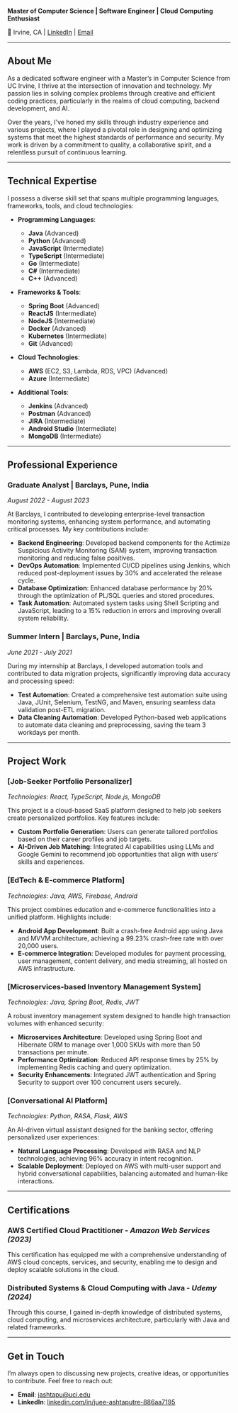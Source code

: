 
**Master of Computer Science | Software Engineer | Cloud Computing Enthusiast**

📍 Irvine, CA | [LinkedIn](https://www.linkedin.com/in/juee-ashtaputre-886aa7195) | [Email](mailto:jashtapu@uci.edu)

---

## **About Me**

As a dedicated software engineer with a Master’s in Computer Science from UC Irvine, I thrive at the intersection of innovation and technology. My passion lies in solving complex problems through creative and efficient coding practices, particularly in the realms of cloud computing, backend development, and AI.

Over the years, I've honed my skills through industry experience and various projects, where I played a pivotal role in designing and optimizing systems that meet the highest standards of performance and security. My work is driven by a commitment to quality, a collaborative spirit, and a relentless pursuit of continuous learning.

---

## **Technical Expertise**

I possess a diverse skill set that spans multiple programming languages, frameworks, tools, and cloud technologies:

- **Programming Languages**: 
  - **Java** (Advanced)
  - **Python** (Advanced)
  - **JavaScript** (Intermediate)
  - **TypeScript** (Intermediate)
  - **Go** (Intermediate)
  - **C#** (Intermediate)
  - **C++** (Advanced)

- **Frameworks & Tools**: 
  - **Spring Boot** (Advanced)
  - **ReactJS** (Intermediate)
  - **NodeJS** (Intermediate)
  - **Docker** (Advanced)
  - **Kubernetes** (Intermediate)
  - **Git** (Advanced)

- **Cloud Technologies**: 
  - **AWS** (EC2, S3, Lambda, RDS, VPC) (Advanced)
  - **Azure** (Intermediate)

- **Additional Tools**: 
  - **Jenkins** (Advanced)
  - **Postman** (Advanced)
  - **JIRA** (Intermediate)
  - **Android Studio** (Intermediate)
  - **MongoDB** (Intermediate)

---

## **Professional Experience**

### **Graduate Analyst | Barclays, Pune, India**
_August 2022 - August 2023_

At Barclays, I contributed to developing enterprise-level transaction monitoring systems, enhancing system performance, and automating critical processes. My key contributions include:

- **Backend Engineering**: Developed backend components for the Actimize Suspicious Activity Monitoring (SAM) system, improving transaction monitoring and reducing false positives.
- **DevOps Automation**: Implemented CI/CD pipelines using Jenkins, which reduced post-deployment issues by 30% and accelerated the release cycle.
- **Database Optimization**: Enhanced database performance by 20% through the optimization of PL/SQL queries and stored procedures.
- **Task Automation**: Automated system tasks using Shell Scripting and JavaScript, leading to a 15% reduction in errors and improving overall system reliability.

### **Summer Intern | Barclays, Pune, India**
_June 2021 - July 2021_

During my internship at Barclays, I developed automation tools and contributed to data migration projects, significantly improving data accuracy and processing speed:

- **Test Automation**: Created a comprehensive test automation suite using Java, JUnit, Selenium, TestNG, and Maven, ensuring seamless data validation post-ETL migration.
- **Data Cleaning Automation**: Developed Python-based web applications to automate data cleaning and preprocessing, saving the team 3 workdays per month.

---

## **Project Work**

### **[Job-Seeker Portfolio Personalizer]**
_Technologies: React, TypeScript, Node.js, MongoDB_

This project is a cloud-based SaaS platform designed to help job seekers create personalized portfolios. Key features include:

- **Custom Portfolio Generation**: Users can generate tailored portfolios based on their career profiles and job targets.
- **AI-Driven Job Matching**: Integrated AI capabilities using LLMs and Google Gemini to recommend job opportunities that align with users’ skills and experiences.

### **[EdTech & E-commerce Platform]**
_Technologies: Java, AWS, Firebase, Android_

This project combines education and e-commerce functionalities into a unified platform. Highlights include:

- **Android App Development**: Built a crash-free Android app using Java and MVVM architecture, achieving a 99.23% crash-free rate with over 20,000 users.
- **E-commerce Integration**: Developed modules for payment processing, user management, content delivery, and media streaming, all hosted on AWS infrastructure.

### **[Microservices-based Inventory Management System]**
_Technologies: Java, Spring Boot, Redis, JWT_

A robust inventory management system designed to handle high transaction volumes with enhanced security:

- **Microservices Architecture**: Developed using Spring Boot and Hibernate ORM to manage over 1,000 SKUs with more than 50 transactions per minute.
- **Performance Optimization**: Reduced API response times by 25% by implementing Redis caching and query optimization.
- **Security Enhancements**: Integrated JWT authentication and Spring Security to support over 100 concurrent users securely.

### **[Conversational AI Platform]**
_Technologies: Python, RASA, Flask, AWS_

An AI-driven virtual assistant designed for the banking sector, offering personalized user experiences:

- **Natural Language Processing**: Developed with RASA and NLP technologies, achieving 96% accuracy in intent recognition.
- **Scalable Deployment**: Deployed on AWS with multi-user support and hybrid conversational capabilities, balancing automated and human-like interactions.

---

## **Certifications**

### **AWS Certified Cloud Practitioner** - _Amazon Web Services (2023)_

This certification has equipped me with a comprehensive understanding of AWS cloud concepts, services, and security, enabling me to design and deploy scalable solutions in the cloud.

### **Distributed Systems & Cloud Computing with Java** - _Udemy (2024)_

Through this course, I gained in-depth knowledge of distributed systems, cloud computing, and microservices architecture, particularly with Java and related frameworks.

---

## **Get in Touch**

I’m always open to discussing new projects, creative ideas, or opportunities to contribute. Feel free to reach out:

- **Email**: [jashtapu@uci.edu](mailto:jashtapu@uci.edu)
- **LinkedIn**: [linkedin.com/in/juee-ashtaputre-886aa7195](https://www.linkedin.com/in/juee-ashtaputre-886aa7195)

